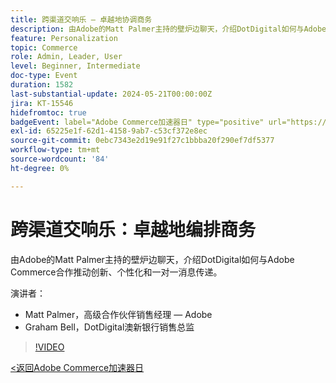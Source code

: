```yaml
---
title: 跨渠道交响乐 — 卓越地协调商务
description: 由Adobe的Matt Palmer主持的壁炉边聊天，介绍DotDigital如何与Adobe Commerce合作推动创新、个性化和一对一消息传递。
feature: Personalization
topic: Commerce
role: Admin, Leader, User
level: Beginner, Intermediate
doc-type: Event
duration: 1582
last-substantial-update: 2024-05-21T00:00:00Z
jira: KT-15546
hidefromtoc: true
badgeEvent: label="Adobe Commerce加速器日" type="positive" url="https://experienceleague.adobe.com/en/docs/events/apac-commerce-recordings/2024/overview"
exl-id: 65225e1f-62d1-4158-9ab7-c53cf372e8ec
source-git-commit: 0ebc7343e2d19e91f27c1bbba20f290ef7df5377
workflow-type: tm+mt
source-wordcount: '84'
ht-degree: 0%

---
```


# 跨渠道交响乐：卓越地编排商务

由Adobe的Matt Palmer主持的壁炉边聊天，介绍DotDigital如何与Adobe Commerce合作推动创新、个性化和一对一消息传递。

演讲者：

+ Matt Palmer，高级合作伙伴销售经理 — Adobe
+ Graham Bell，DotDigital澳新银行销售总监

>[!VIDEO](https://video.tv.adobe.com/v/3429273/?learn=on)

[&lt;返回Adobe Commerce加速器日](./overview.md)
